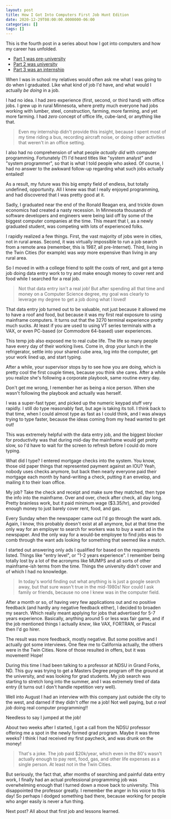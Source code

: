 ```yaml
---
layout: post
title: How I Got Into Computers First Job Hunt Edition
date: 2020-12-29T08:00:00.0000000-06:00
categories: []
tags: []
---
```

This is the fourth post in a series about how I got into computers and how my career has unfolded.

* [Part 1 was pre-university](https://blog.lhotka.net/2020/08/15/How-I-Got-Into-Computers)
* [Part 2 was university](https://blog.lhotka.net/2020/08/17/How-I-Got-Into-Computers-University-Edition)
* [Part 3 was an internship](https://blog.lhotka.net/2020/12/27/How-I-Got-Into-Computers-University-Internship-Edition)

When I was in school my relatives would often ask me what I was going to do when I graduated. Like what kind of job I'd have, and what would I actually _be doing_ in a job.

I had no idea. I had zero experience (first, second, or third hand) with office jobs. I grew up in rural Minnesota, where pretty much everyone had jobs working with lumber, steel, construction, farming, more farming, and yet more farming. I had _zero_ concept of office life, cube-land, or anything like that.

> Even my internship didn't provide this insight, because I spent most of my time riding a bus, recording aircraft noise, or doing other activities that weren't in an office setting.

I also had no comprehension of what people _actually did_ with computer programming. Fortunately (?) I'd heard titles like "system analyst" and "system programmer", so that is what I told people who asked. Of course, I had no answer to the awkward follow-up regarding what such jobs actually entailed!

As a result, my future was this big empty field of endless, but totally undefined, opportunity. All I knew was that I really enjoyed programming, and had discovered that I was pretty good at it.

Sadly, I graduated near the end of the Ronald Reagan era, and trickle down economics had created a nasty recession. In Minnesota thousands of software developers and engineers were being laid off by some of the biggest computer companies at the time. This meant that I, as a newly graduated student, was competing with lots of experienced folks.

I rapidly realized a few things. First, the vast majority of jobs were in cities, not in rural areas. Second, it was virtually impossible to run a job search from a remote area (remember, this is 1987, all pre-Internet). Third, living in the Twin Cities (for example) was _way_ more expensive than living in any rural area.

So I moved in with a college friend to split the costs of rent, and got a temp job doing data entry work to try and make enough money to cover rent and food while I searched for a real job.

> Not that data entry isn't a real job! But after spending all that time and money on a Computer Science degree, my goal was clearly to leverage my degree to get a job doing what I loved!

That data entry job turned out to be valuable, not just because it allowed me to have a roof and food, but because it was my first real exposure to using mainframe computers. It turns out that the 3270 terminal experience pretty much sucks. At least if you are used to using VT series terminals with a VAX, or even PC-based (or Commodore 64-based) user experiences.

This temp job also exposed me to real cube life. The life so many people have every day of their working lives. Come in, drop your lunch in the refrigerator, settle into your shared cube area, log into the computer, get your work lined up, and start typing. 

After a while, your supervisor stops by to see how you are doing, which is pretty cool the first couple times, because you think she cares. After a while you realize she's following a corporate playbook, same routine every day.

Don't get me wrong, I remember her as being a nice person. When she wasn't following the playbook and actually was herself.

I was a super-fast typer, and picked up the numeric keypad stuff very rapidly. I still do type reasonably fast, but age is taking its toll. I think back to that time, when I could almost type as fast as I could think, and I was always trying to type faster, because the ideas coming from my head wanted to get out!

This was extremely helpful with the data entry job, and the biggest blocker for productivity was that during mid-day the mainframe would get pretty slow, so I'd have to wait for the screen to refresh before I could do more typing.

What did I type? I entered mortgage checks into the system. You know, those old paper things that represented payment against an IOU? Yeah, nobody uses checks anymore, but back then nearly everyone paid their mortgage each month by hand-writing a check, putting it an envelop, and mailing it to their loan office.

My job? Take the check and receipt and make sure they matched, then type the info into the mainframe. Over and over, check after check, all day long. Pretty brainless work, but it paid minimum wage ($3.35/hr), and provided enough money to just barely cover rent, food, and gas.

Every Sunday when the newspaper came out I'd go through the want ads. Again, I know, this probably doesn't exist at all anymore, but at that time the only way for an employer to search for workers was to buy a want ad in the newspaper. And the only way for a would-be employee to find jobs was to comb through the want ads looking for something that seemed like a match.

I started out answering only ads I qualified for based on the requirements listed. Things like "entry level", or "1-2 years experience". I remember being totally lost by a lot of the acronyms like MUMPS and all sorts of other mainframe-ish terms from the time. Things the university didn't cover and of which I had no knowledge.

> In today's world finding out what anything is is just a google search away, but that sure wasn't true in the mid-1980s! Nor could I ask family or friends, because no one I knew was in the computer field.

After a month or so, of having very few applications out and no positive feedback (and hardly any negative feedback either), I decided to broaden my search. Which really meant applying for jobs that advertised for 5-7 years experience. Basically, anything around 5 or less was fair game, and if the job mentioned things I actually _knew_, like VAX, FORTRAN, or Pascal then I'd go hirer.

The result was more feedback, mostly negative. But some positive and I actually got some interviews. One flew me to California actually, the others were in the Twin Cities. None of those resulted in offers, but it was movement! Hope!

During this time I had been talking to a professor at NDSU in Grand Forks, ND. This guy was trying to get a Masters Degree program off the ground at the university, and was looking for grad students. My job search was starting to stretch long into the summer, and I was extremely tired of data entry (it turns out I don't handle repetition very well).

Well into August I had an interview with this company just outside the city to the west, and darned if they didn't offer me a job! Not well paying, but _a real job_ doing real computer programming!!

Needless to say I jumped at the job!

About two weeks after I started, I got a call from the NDSU professor offering me a spot in the newly formed grad program. Maybe it was three weeks? I think I had received my first paycheck, and was drunk on the money!

> That's a joke. The job paid $20k/year, which even in the 80's wasn't actually enough to pay rent, food, gas, and other life expenses as a single person. At least not in the Twin Cities.

But seriously, the fact that, after months of searching and painful data entry work, I finally had an actual professional programming job was overwhelming enough that I turned down a move back to university. This disappointed the professor greatly. I remember the anger in his voice to this day! So perhaps I dodged something bad there, because working for people who anger easily is never a fun thing.

Next post? All about that first job and lessons learned.